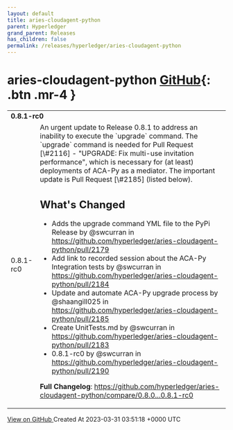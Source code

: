 ```yaml
---
layout: default
title: aries-cloudagent-python
parent: Hyperledger
grand_parent: Releases
has_children: false
permalink: /releases/hyperledger/aries-cloudagent-python
---
```


# aries-cloudagent-python <span class="fs-3 right-align">[GitHub](https://github.com/hyperledger/aries-cloudagent-python){: .btn .mr-4 }</span>


<div>
    <table>
        <tr>
            <td colspan="2">
                <b>
                    0.8.1-rc0
                </b>
            </td>
        </tr>
        <tr>
            <td>
                <span class="chip">
                    0.8.1-rc0
                </span>
            </td>
            <td>
                An urgent update to Release 0.8.1 to address an inability to execute the `upgrade` command. The `upgrade` command is needed for Pull Request [\#2116] - "UPGRADE: Fix multi-use invitation performance", which is necessary for (at least) deployments of ACA-Py as a mediator. The important update is Pull Request [\#2185] (listed below).

[\#2116]: https://github.com/hyperledger/aries-cloudagent-python/pull/2116
[\#2185]: https://github.com/hyperledger/aries-cloudagent-python/pull/2185

## What's Changed
* Adds the upgrade command YML file to the PyPi Release by @swcurran in https://github.com/hyperledger/aries-cloudagent-python/pull/2179
* Add link to recorded session about the ACA-Py Integration tests by @swcurran in https://github.com/hyperledger/aries-cloudagent-python/pull/2184
* Update and automate ACA-Py upgrade process by @shaangill025 in https://github.com/hyperledger/aries-cloudagent-python/pull/2185
* Create UnitTests.md by @swcurran in https://github.com/hyperledger/aries-cloudagent-python/pull/2183
* 0.8.1-rc0 by @swcurran in https://github.com/hyperledger/aries-cloudagent-python/pull/2190


**Full Changelog**: https://github.com/hyperledger/aries-cloudagent-python/compare/0.8.0...0.8.1-rc0
            </td>
        </tr>
    </table>
    <a href="https://github.com/hyperledger/aries-cloudagent-python/releases/tag/0.8.1-rc0" class=".btn">
        View on GitHub
    </a>
    <span class="right-align">
        Created At 2023-03-31 03:51:18 +0000 UTC
    </span>
</div>

